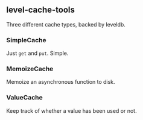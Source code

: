 ## level-cache-tools

Three different cache types, backed by leveldb.

### SimpleCache

Just `get` and `put`. Simple.

### MemoizeCache

Memoize an asynchronous function to disk.

### ValueCache

Keep track of whether a value has been used or not.
